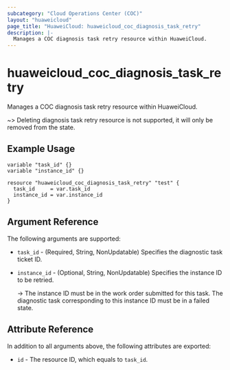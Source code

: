 ```yaml
---
subcategory: "Cloud Operations Center (COC)"
layout: "huaweicloud"
page_title: "HuaweiCloud: huaweicloud_coc_diagnosis_task_retry"
description: |-
  Manages a COC diagnosis task retry resource within HuaweiCloud.
---
```


# huaweicloud_coc_diagnosis_task_retry

Manages a COC diagnosis task retry resource within HuaweiCloud.

~> Deleting diagnosis task retry resource is not supported, it will only be removed from the state.

## Example Usage

```hcl
variable "task_id" {}
variable "instance_id" {}

resource "huaweicloud_coc_diagnosis_task_retry" "test" {
  task_id     = var.task_id
  instance_id = var.instance_id
}
```

## Argument Reference

The following arguments are supported:

* `task_id` - (Required, String, NonUpdatable) Specifies the diagnostic task ticket ID.

* `instance_id` - (Optional, String, NonUpdatable) Specifies the instance ID to be retried.

  -> The instance ID must be in the work order submitted for this task. The diagnostic task corresponding to this
  instance ID must be in a failed state.

## Attribute Reference

In addition to all arguments above, the following attributes are exported:

* `id` - The resource ID, which equals to `task_id`.
